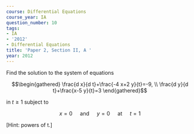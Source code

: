 ```yaml
---
course: Differential Equations
course_year: IA
question_number: 10
tags:
- IA
- '2012'
- Differential Equations
title: 'Paper 2, Section II, A '
year: 2012
---
```




Find the solution to the system of equations

$$\begin{gathered}
\frac{d x}{d t}+\frac{-4 x+2 y}{t}=-9, \\
\frac{d y}{d t}+\frac{x-5 y}{t}=3
\end{gathered}$$

in $t \geqslant 1$ subject to

$$x=0 \quad \text { and } \quad y=0 \quad \text { at } \quad t=1$$

[Hint: powers of t.]